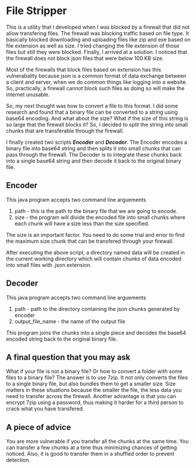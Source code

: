 # File Stripper

This is a utility that I developed when I was blocked by a firewall that did not allow transfering files. The firewall was blocking traffic based on file type. It basically blocked downloading and uploading files like zip and exe based on file extension as well as size. I tried changing the file extension of those files but still they were blocked. Finally, I arrived at a solution. I noticed that the firewall does not block json files that were below 100 KB size.

Most of the firewalls that block files based on extension has this vulnerabality because json is a common format of data exchange between a client and server, when we do common things like logging into a website. So, practically, a firewall cannot block such files as doing so will make the internet unusable.

So, my next thought was how to convert a file to this format. I did some research and found that a binary file can be converted to a string using base64 encoding. And what about the size? What if the size of this string is so large that the firewall blocks it? So, I decided to split the string into small chunks that are transferable through the firewall.

I finally created two scripts ***Encoder*** and ***Decoder***. The Encoder encodes a binary file into base64 string and then splits it into small chunks that can pass through the firewall. The Decoder is to integrate these chunks back into a single base64 string and then decode it back to the original binary file.

## Encoder
This java program accepts two command line arguements

 1. path - this is the path to the binary file that we are going to encode.
 2. size - the program will divide the encoded file into small chunks where each chunk will have a size less than the size specified.

The size is an important factor. You need to do some trial and error to find the maximum size chunk that can be transfered through your firewall.

After executing the above script, a directory named data will be created in the current working directory which will contain chunks of data encoded into small files with .json extension.

## Decoder
This java program accepts two command line arguements

 1. path - path to the directory containing the json chunks generated by encoder
 2. output_file_name - the name of the output file

This program joins the chunks into a single piece and decodes the base64 encoded string back to the original binary file.


## A final question that you may ask
What if your file is not a binary file? Or how to convert a folder with some files to a binary file? The answer is to use 7zip. It not only converts the files to a single binary file, but also bundles them to get a smaller size. Size matters in these situations because the smaller the file, the less data you need to transfer across the firewall. Another advantage is that you can encrypt 7zip using a password, thus making it harder for a third person to crack what you have transfered.

## A piece of advice
You are more vulnerable if you transfer all the chunks at the same time. You can transfer a few chunks at a time thus minimizing chances of getting noticed. Also, it is good to transfer them in a shuffled order to prevent detection.

